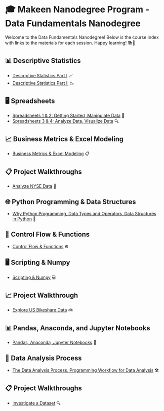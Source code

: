 # 🎓 Makeen Nanodegree Program - Data Fundamentals Nanodegree

Welcome to the Data Fundamentals Nanodegree! Below is the course index with links to the materials for each session. Happy learning! 📚🚀

## 📊 Descriptive Statistics
- [Descriptive Statistics Part I](docs/Session-1.pdf) 📈
- [Descriptive Statistics Part II](docs/Session-2.pdf) 📉

## 🖥️ Spreadsheets
- [Spreadsheets 1 & 2: Getting Started, Manipulate Data](docs/Session-3.pdf) 🌟
- [Spreadsheets 3 & 4: Analyze Data, Visualize Data](docs/Session-4.pdf) 🔍

## 📈 Business Metrics & Excel Modeling
- [Business Metrics & Excel Modeling](docs/Session-5.pdf) 📋

## 📋 Project Walkthroughs
- [Analyze NYSE Data](docs/Session-6.pdf) 🏦

## 🌐 Python Programming & Data Structures
- [Why Python Programming, Data Types and Operators, Data Structures in Python](docs/Session-7.pdf) 🐍

## 🧠 Control Flow & Functions
- [Control Flow & Functions](docs/Session-8.pdf) ⚙️

## 🖥️ Scripting & Numpy
- [Scripting & Numpy](docs/Session-9.pdf) 💻

## 📈 Project Walkthrough
- [Explore US Bikeshare Data](docs/Session-10.pdf) 🚲

## 📊 Pandas, Anaconda, and Jupyter Notebooks
- [Pandas, Anaconda, Jupyter Notebooks](docs/Session-11.pdf) 🐼

## 🔄 Data Analysis Process
- [The Data Analysis Process, Programming Workflow for Data Analysis](docs/Session-12.pdf) 🛠️

## 📋 Project Walkthroughs
- [Investigate a Dataset](docs/Session-13.pdf) 🔍
